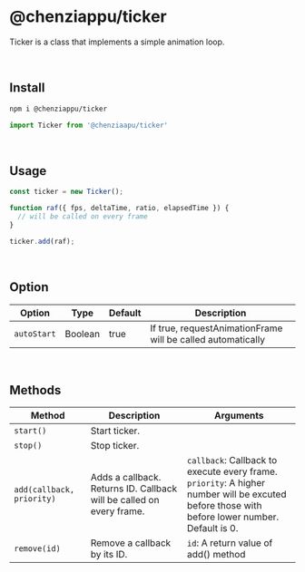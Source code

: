 # @chenziappu/ticker

Ticker is a class that implements a simple animation loop.

<br>

## Install

```sh
npm i @chenziappu/ticker
```
```js
import Ticker from '@chenziaapu/ticker'
```

<br>

## Usage

```js
const ticker = new Ticker();

function raf({ fps, deltaTime, ratio, elapsedTime }) {
  // will be called on every frame
}

ticker.add(raf);
```

<br>

## Option

|Option   |Type   |Default|Description|
|---------|-------|-------|-----------|
|`autoStart`|Boolean|true   |If true, requestAnimationFrame will be called automatically|

<br>

## Methods

|Method|Description|Arguments|
|------|-----------|---------|
|`start()`|Start ticker.||
|`stop()`|Stop ticker.||
|`add(callback, priority)`|Adds a callback. Returns ID. Callback will be called on every frame.|`callback`: Callback to execute every frame.<br>`priority`: A higher number will be excuted before those with before lower number. Default is 0.|
|`remove(id)`|Remove a callback by its ID.|`id`: A return value of add() method|

<br>